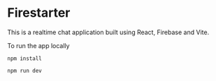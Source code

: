 # Firestarter

This is a realtime chat application built using React, Firebase and Vite. 

To run the app locally

`npm install` 

`npm run dev`
